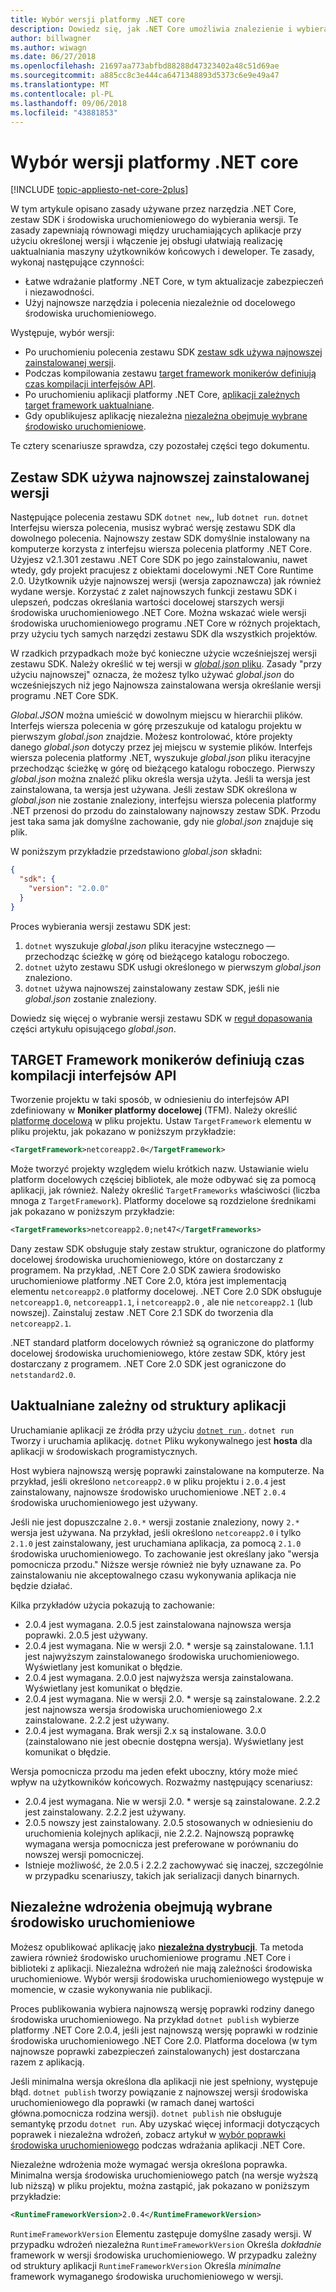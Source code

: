 ```yaml
---
title: Wybór wersji platformy .NET core
description: Dowiedz się, jak .NET Core umożliwia znalezienie i wybiera wersje środowiska uruchomieniowego dla Twojego programu.
author: billwagner
ms.author: wiwagn
ms.date: 06/27/2018
ms.openlocfilehash: 21697aa773abfbd88288d47323402a48c51d69ae
ms.sourcegitcommit: a885cc8c3e444ca6471348893d5373c6e9e49a47
ms.translationtype: MT
ms.contentlocale: pl-PL
ms.lasthandoff: 09/06/2018
ms.locfileid: "43881853"
---
```

# <a name="net-core-version-selection"></a>Wybór wersji platformy .NET core

[!INCLUDE [topic-appliesto-net-core-2plus](../../../includes/topic-appliesto-net-core-2plus.md)]

W tym artykule opisano zasady używane przez narzędzia .NET Core, zestaw SDK i środowiska uruchomieniowego do wybierania wersji. Te zasady zapewniają równowagi między uruchamiających aplikacje przy użyciu określonej wersji i włączenie jej obsługi ułatwiają realizację uaktualniania maszyny użytkowników końcowych i deweloper. Te zasady, wykonaj następujące czynności:

- Łatwe wdrażanie platformy .NET Core, w tym aktualizacje zabezpieczeń i niezawodności.
- Użyj najnowsze narzędzia i polecenia niezależnie od docelowego środowiska uruchomieniowego.

Występuje, wybór wersji:

- Po uruchomieniu polecenia zestawu SDK [zestaw sdk używa najnowszej zainstalowanej wersji](#the-sdk-uses-the-latest-installed-version).
- Podczas kompilowania zestawu [target framework monikerów definiują czas kompilacji interfejsów API](#target-framework-monikers-define-build-time-apis).
- Po uruchomieniu aplikacji platformy .NET Core, [aplikacji zależnych target framework uaktualniane](#framework-dependent-apps-roll-forward).
- Gdy opublikujesz aplikację niezależna [niezależna obejmuje wybrane środowisko uruchomieniowe](#self-contained-deployments-include-the-selected-runtime).

Te cztery scenariusze sprawdza, czy pozostałej części tego dokumentu.

## <a name="the-sdk-uses-the-latest-installed-version"></a>Zestaw SDK używa najnowszej zainstalowanej wersji

Następujące polecenia zestawu SDK `dotnet new`,, lub `dotnet run`. `dotnet` Interfejsu wiersza polecenia, musisz wybrać wersję zestawu SDK dla dowolnego polecenia. Najnowszy zestaw SDK domyślnie instalowany na komputerze korzysta z interfejsu wiersza polecenia platformy .NET Core. Użyjesz v2.1.301 zestawu .NET Core SDK po jego zainstalowaniu, nawet wtedy, gdy projekt pracujesz z obiektami docelowymi .NET Core Runtime 2.0. Użytkownik użyje najnowszej wersji (wersja zapoznawcza) jak również wydane wersje. Korzystać z zalet najnowszych funkcji zestawu SDK i ulepszeń, podczas określania wartości docelowej starszych wersji środowiska uruchomieniowego .NET Core. Można wskazać wiele wersji środowiska uruchomieniowego programu .NET Core w różnych projektach, przy użyciu tych samych narzędzi zestawu SDK dla wszystkich projektów.

W rzadkich przypadkach może być konieczne użycie wcześniejszej wersji zestawu SDK. Należy określić w tej wersji w [ *global.json* pliku](../tools/global-json.md). Zasady "przy użyciu najnowszej" oznacza, że możesz tylko używać *global.json* do wcześniejszych niż jego Najnowsza zainstalowana wersja określanie wersji programu .NET Core SDK.

*Global.JSON* można umieścić w dowolnym miejscu w hierarchii plików. Interfejs wiersza polecenia w górę przeszukuje od katalogu projektu w pierwszym *global.json* znajdzie. Możesz kontrolować, które projekty danego *global.json* dotyczy przez jej miejscu w systemie plików. Interfejs wiersza polecenia platformy .NET, wyszukuje *global.json* pliku iteracyjne przechodząc ścieżkę w górę od bieżącego katalogu roboczego. Pierwszy *global.json* można znaleźć pliku określa wersja użyta. Jeśli ta wersja jest zainstalowana, ta wersja jest używana. Jeśli zestaw SDK określona w *global.json* nie zostanie znaleziony, interfejsu wiersza polecenia platformy .NET przenosi do przodu do zainstalowany najnowszy zestaw SDK. Przodu jest taka sama jak domyślne zachowanie, gdy nie *global.json* znajduje się plik.

W poniższym przykładzie przedstawiono *global.json* składni:

``` json
{
  "sdk": {
    "version": "2.0.0"
  }
}
```

Proces wybierania wersji zestawu SDK jest:

1. `dotnet` wyszukuje *global.json* pliku iteracyjne wstecznego — przechodząc ścieżkę w górę od bieżącego katalogu roboczego.
1. `dotnet` użyto zestawu SDK usługi określonego w pierwszym *global.json* znaleziono.
1. `dotnet` używa najnowszej zainstalowany zestaw SDK, jeśli nie *global.json* zostanie znaleziony.

Dowiedz się więcej o wybranie wersji zestawu SDK w [reguł dopasowania](../tools/global-json.md#matching-rules) części artykułu opisującego *global.json*.

## <a name="target-framework-monikers-define-build-time-apis"></a>TARGET Framework monikerów definiują czas kompilacji interfejsów API

Tworzenie projektu w taki sposób, w odniesieniu do interfejsów API zdefiniowany w **Moniker platformy docelowej** (TFM). Należy określić [platformę docelową](../../standard/frameworks.md) w pliku projektu. Ustaw `TargetFramework` elementu w pliku projektu, jak pokazano w poniższym przykładzie:

``` xml
<TargetFramework>netcoreapp2.0</TargetFramework>
```

Może tworzyć projekty względem wielu krótkich nazw. Ustawianie wielu platform docelowych częściej bibliotek, ale może odbywać się za pomocą aplikacji, jak również. Należy określić `TargetFrameworks` właściwości (liczba mnoga z `TargetFramework`). Platformy docelowe są rozdzielone średnikami jak pokazano w poniższym przykładzie:

``` xml
<TargetFrameworks>netcoreapp2.0;net47</TargetFrameworks>
```

Dany zestaw SDK obsługuje stały zestaw struktur, ograniczone do platformy docelowej środowiska uruchomieniowego, które on dostarczany z programem. Na przykład, .NET Core 2.0 SDK zawiera środowisko uruchomieniowe platformy .NET Core 2.0, która jest implementacją elementu `netcoreapp2.0` platformy docelowej. .NET Core 2.0 SDK obsługuje `netcoreapp1.0`, `netcoreapp1.1`, i `netcoreapp2.0` , ale nie `netcoreapp2.1` (lub nowszej). Zainstaluj zestaw .NET Core 2.1 SDK do tworzenia dla `netcoreapp2.1`.

.NET standard platform docelowych również są ograniczone do platformy docelowej środowiska uruchomieniowego, które zestaw SDK, który jest dostarczany z programem. .NET Core 2.0 SDK jest ograniczone do `netstandard2.0`.

## <a name="framework-dependent-apps-roll-forward"></a>Uaktualniane zależny od struktury aplikacji

Uruchamianie aplikacji ze źródła przy użyciu [ `dotnet run` ](../tools/dotnet-run.md). `dotnet run` Tworzy i uruchamia aplikację. `dotnet` Pliku wykonywalnego jest **hosta** dla aplikacji w środowiskach programistycznych.

Host wybiera najnowszą wersję poprawki zainstalowane na komputerze. Na przykład, jeśli określono `netcoreapp2.0` w pliku projektu i `2.0.4` jest zainstalowany, najnowsze środowisko uruchomieniowe .NET `2.0.4` środowiska uruchomieniowego jest używany.

Jeśli nie jest dopuszczalne `2.0.*` wersji zostanie znaleziony, nowy `2.*` wersja jest używana. Na przykład, jeśli określono `netcoreapp2.0` i tylko `2.1.0` jest zainstalowany, jest uruchamiana aplikacja, za pomocą `2.1.0` środowiska uruchomieniowego. To zachowanie jest określany jako "wersja pomocnicza przodu." Niższe wersje również nie były uznawane za. Po zainstalowaniu nie akceptowalnego czasu wykonywania aplikacja nie będzie działać.

Kilka przykładów użycia pokazują to zachowanie:

- 2.0.4 jest wymagana. 2.0.5 jest zainstalowana najnowsza wersja poprawki. 2.0.5 jest używany.
- 2.0.4 jest wymagana. Nie w wersji 2.0. * wersje są zainstalowane. 1.1.1 jest najwyższym zainstalowanego środowiska uruchomieniowego. Wyświetlany jest komunikat o błędzie.
- 2.0.4 jest wymagana. 2.0.0 jest najwyższa wersja zainstalowana. Wyświetlany jest komunikat o błędzie.
- 2.0.4 jest wymagana. Nie w wersji 2.0. * wersje są zainstalowane. 2.2.2 jest najnowsza wersja środowiska uruchomieniowego 2.x zainstalowane. 2.2.2 jest używany.
- 2.0.4 jest wymagana. Brak wersji 2.x są instalowane. 3.0.0 (zainstalowano nie jest obecnie dostępna wersja). Wyświetlany jest komunikat o błędzie.

Wersja pomocnicza przodu ma jeden efekt uboczny, który może mieć wpływ na użytkowników końcowych. Rozważmy następujący scenariusz:

- 2.0.4 jest wymagana. Nie w wersji 2.0. * wersje są zainstalowane. 2.2.2 jest zainstalowany. 2.2.2 jest używany.
- 2.0.5 nowszy jest zainstalowany. 2.0.5 stosowanych w odniesieniu do uruchomienia kolejnych aplikacji, nie 2.2.2. Najnowszą poprawkę wymagana wersja pomocnicza jest preferowane w porównaniu do nowszej wersji pomocniczej.
- Istnieje możliwość, że 2.0.5 i 2.2.2 zachowywać się inaczej, szczególnie w przypadku scenariuszy, takich jak serializacji danych binarnych.

## <a name="self-contained-deployments-include-the-selected-runtime"></a>Niezależne wdrożenia obejmują wybrane środowisko uruchomieniowe

Możesz opublikować aplikację jako [ **niezależna dystrybucji**](../deploying/index.md#self-contained-deployments-scd). Ta metoda zawiera również środowisko uruchomieniowe programu .NET Core i biblioteki z aplikacji. Niezależna wdrożeń nie mają zależności środowiska uruchomieniowe. Wybór wersji środowiska uruchomieniowego występuje w momencie, w czasie wykonywania nie publikacji.

Proces publikowania wybiera najnowszą wersję poprawki rodziny danego środowiska uruchomieniowego. Na przykład `dotnet publish` wybierze platformy .NET Core 2.0.4, jeśli jest najnowszą wersję poprawki w rodzinie środowiska uruchomieniowego .NET Core 2.0. Platforma docelowa (w tym najnowsze poprawki zabezpieczeń zainstalowanych) jest dostarczana razem z aplikacją.

Jeśli minimalna wersja określona dla aplikacji nie jest spełniony, występuje błąd. `dotnet publish` tworzy powiązanie z najnowszej wersji środowiska uruchomieniowego dla poprawki (w ramach danej wartości główna.pomocnicza rodzina wersji). `dotnet publish` nie obsługuje semantykę przodu `dotnet run`. Aby uzyskać więcej informacji dotyczących poprawek i niezależna wdrożeń, zobacz artykuł w [wybór poprawki środowiska uruchomieniowego](../deploying/runtime-patch-selection.md) podczas wdrażania aplikacji .NET Core.

Niezależne wdrożenia może wymagać wersja określona poprawka. Minimalna wersja środowiska uruchomieniowego patch (na wersje wyższą lub niższą) w pliku projektu, można zastąpić, jak pokazano w poniższym przykładzie:

``` xml
<RuntimeFrameworkVersion>2.0.4</RuntimeFrameworkVersion>
```

`RuntimeFrameworkVersion` Elementu zastępuje domyślne zasady wersji. W przypadku wdrożeń niezależna `RuntimeFrameworkVersion` Określa *dokładnie* framework w wersji środowiska uruchomieniowego. W przypadku zależny od struktury aplikacji `RuntimeFrameworkVersion` Określa *minimalne* framework wymaganego środowiska uruchomieniowego w wersji.
